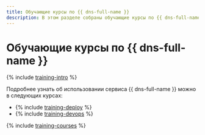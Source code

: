 ```yaml
---
title: Обучающие курсы по {{ dns-full-name }}
description: В этом разделе собраны обучающие курсы по {{ dns-full-name }}.
---
```


# Обучающие курсы по {{ dns-full-name }}

{% include [training-intro](../_includes/training/training-intro.md) %}

Подробнее узнать об использовании сервиса {{ dns-full-name }} можно в следующих курсах:
* {% include [training-deploy](../_includes/training/training-gid.md) %}
* {% include [training-devops](../_includes/training/training-dde.md) %}

{% include [training-courses](../_includes/training/training-courses.md) %}